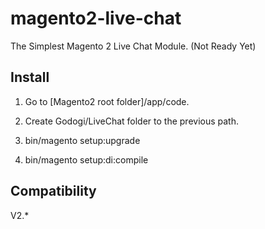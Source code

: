 # magento2-live-chat
The Simplest Magento 2 Live Chat Module.
(Not Ready Yet)


## Install

1. Go to [Magento2 root folder]/app/code.

2. Create Godogi/LiveChat folder to the previous path.

3. bin/magento setup:upgrade

4. bin/magento setup:di:compile


## Compatibility

V2.*
